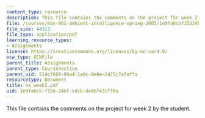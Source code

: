 ```yaml
---
content_type: resource
description: This file contains the comments on the project for week 2 by the student.
file: /courses/mas-961-ambient-intelligence-spring-2005/1e9fa6cbf15b24bfedcbde86f43cf70a_nk_week2.pdf
file_size: 44313
file_type: application/pdf
learning_resource_types:
- Assignments
license: https://creativecommons.org/licenses/by-nc-sa/4.0/
ocw_type: OCWFile
parent_title: Assignments
parent_type: CourseSection
parent_uid: 514cf668-00a4-1a9c-9e0e-2d75c7a7affa
resourcetype: Document
title: nk_week2.pdf
uid: 1e9fa6cb-f15b-24bf-edcb-de86f43cf70a
---
```

This file contains the comments on the project for week 2 by the student.